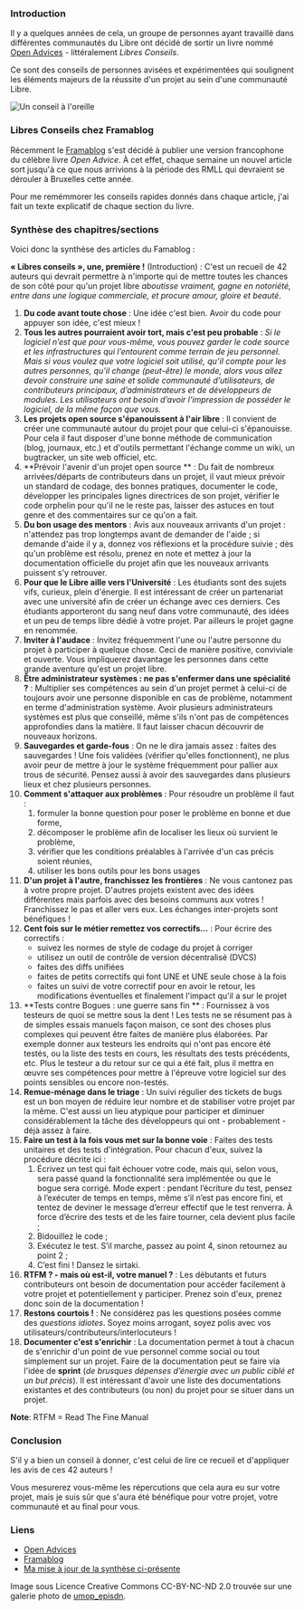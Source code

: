### Introduction

Il y a quelques années de cela, un groupe de personnes ayant travaillé dans différentes communautés du Libre ont décidé de sortir un livre nommé [Open Advices](http://open-advice.org/ "Se rendre sur la page officiel du Livre Open Advices") - littéralement *Libres Conseils*.

Ce sont des conseils de personnes avisées et expérimentées qui soulignent les éléments majeurs de la réussite d'un projet au sein d'une communauté Libre.

![Un conseil à l'oreille](${BLOG_URL}/images/humains/open_advice.jpg "Image d'une personne confiant un secret à l'oreille de l'autre personne")

### Libres Conseils chez Framablog

Récemment le [Framablog](http://www.framablog.org/ "Découvrir le Framablog") s'est décidé à publier une version francophone du célèbre livre *Open Advice*. À cet effet, chaque semaine un nouvel article sort jusqu'à ce que nous arrivions à la période des RMLL qui devraient se dérouler à Bruxelles cette année.

Pour me remémmorer les conseils rapides donnés dans chaque article, j'ai fait un texte explicatif de chaque section du livre.

### Synthèse des chapitres/sections

Voici donc la synthèse des articles du Famablog : 

**« Libres conseils », une, première !** (Introduction) : C'est un recueil de 42
auteurs qui devrait permettre à n'importe qui de mettre toutes les chances de
son côté pour qu'un projet libre _aboutisse vraiment, gagne en notoriété,
entre dans une logique commerciale, et procure amour, gloire et beauté_.

  01. **Du code avant toute chose** : Une idée c'est bien. Avoir du code
pour appuyer son idée, c'est mieux !
  02. **Tous les autres pourraient avoir tort, mais c'est peu probable** :
_Si le logiciel n’est que pour vous-même, vous pouvez garder le code source et
les infrastructures qui l’entourent comme terrain de jeu personnel. Mais si
vous voulez que votre logiciel soit utilisé, qu’il compte pour les autres
personnes, qu’il change (peut-être) le monde, alors vous allez devoir
construire une saine et solide communauté d’utilisateurs, de contributeurs
principaux, d’administrateurs et de développeurs de modules. Les utilisateurs
ont besoin d’avoir l’impression de posséder le logiciel, de la même façon que
vous._
  03. **Les projets open source s'épanouissent à l'air libre** : Il convient
de créer une communauté autour du projet pour que celui-ci s'épanouisse. Pour
cela il faut disposer d'une bonne méthode de communication (blog, journaux,
etc.) et d'outils permettant l'échange comme un wiki, un bugtracker, un site
web officiel, etc.
  04. **Prévoir l'avenir d'un projet open source ** : Du fait de nombreux
arrivées/départs de contributeurs dans un projet, il vaut mieux prévoir un
standard de codage, des bonnes pratiques, documenter le code, développer les
principales lignes directrices de son projet, vérifier le code orphelin pour
qu'il ne le reste pas, laisser des astuces en tout genre et des commentaires
sur ce qu'on a fait.
  05. **Du bon usage des mentors** : Avis aux nouveaux arrivants d'un projet
: n'attendez pas trop longtemps avant de demander de l'aide ; si demande
d'aide il y a, donnez vos réflexions et la procédure suivie ; dès qu'un
problème est résolu, prenez en note et mettez à jour la documentation
officielle du projet afin que les nouveaux arrivants puissent s'y retrouver.
  06. **Pour que le Libre aille vers l'Université** : Les étudiants sont des
sujets vifs, curieux, plein d'énergie. Il est intéressant de créer un
partenariat avec une université afin de créer un échange avec ces derniers.
Ces étudiants apporteront du sang neuf dans votre communauté, des idées et un
peu de temps libre dédié à votre projet. Par ailleurs le projet gagne en
renommée.
  07. **Inviter à l'audace** : Invitez fréquemment l'une ou l'autre personne
du projet à participer à quelque chose. Ceci de manière positive, conviviale
et ouverte. Vous impliquerez davantage les personnes dans cette grande
aventure qu'est un projet libre.
  08. **Être administrateur systèmes : ne pas s'enfermer dans une spécialité
?** : Multiplier ses compétences au sein d'un projet permet à celui-ci de
toujours avoir une personne disponible en cas de problème, notamment en terme
d'administration système. Avoir plusieurs administrateurs systèmes est plus
que conseillé, même s'ils n'ont pas de compétences approfondies dans la
matière. Il faut laisser chacun découvrir de nouveaux horizons.
  09. **Sauvegardes et garde-fous** : On ne le dira jamais assez : faites
des sauvegardes ! Une fois validées (vérifier qu'elles fonctionnent), ne plus
avoir peur de mettre à jour le système fréquemment pour pallier aux trous de
sécurité. Pensez aussi à avoir des sauvegardes dans plusieurs lieux et chez
plusieurs personnes.
  10. **Comment s'attaquer aux problèmes** : Pour résoudre un problème il
faut :
      1. formuler la bonne question pour poser le problème en bonne et due
forme,
      2. décomposer le problème afin de localiser les lieux où survient le
problème,
      3. vérifier que les conditions préalables à l'arrivée d'un cas précis
soient réunies,
      4. utiliser les bons outils pour les bons usages
  11. **D'un projet à l'autre, franchissez les frontières** : Ne vous
cantonez pas à votre propre projet. D'autres projets existent avec des idées
différentes mais parfois avec des besoins communs aux votres ! Franchissez le
pas et aller vers eux. Les échanges inter-projets sont bénéfiques !
  12. **Cent fois sur le métier remettez vos correctifs…** : Pour écrire des
correctifs :
      * suivez les normes de style de codage du projet à corriger
      * utilisez un outil de contrôle de version décentralisé (DVCS)
      * faites des diffs unifiées
      * faites de petits correctifs qui font UNE et UNE seule chose à la fois
      * faites un suivi de votre correctif pour en avoir le retour, les
modifications éventuelles et finalement l'impact qu'il a sur le projet
  13. **Tests contre Bogues : une guerre sans fin ** : Fournissez à vos
testeurs de quoi se mettre sous la dent ! Les tests ne se résument pas à de
simples essais manuels façon maison, ce sont des choses plus complexes qui
peuvent être faites de manière plus élaborées. Par exemple donner aux testeurs
les endroits qui n'ont pas encore été testés, ou la liste des tests en cours,
les résultats des tests précédents, etc. Plus le testeur a du retour sur ce
qui a été fait, plus il mettra en œuvre ses compétences pour mettre à
l'épreuve votre logiciel sur des points sensibles ou encore non-testés.
  14. **Remue-ménage dans le triage** : Un suivi régulier des tickets de
bugs est un bon moyen de réduire leur nombre et de stabiliser votre projet par
la même. C'est aussi un lieu atypique pour participer et diminuer
considérablement la tâche des développeurs qui ont - probablement - déjà assez
à faire.
  15. **Faire un test à la fois vous met sur la bonne voie** : Faites des
tests unitaires et des tests d'intégration. Pour chacun d'eux, suivez la
procédure décrite ici :
      1. Écrivez un test qui fait échouer votre code, mais qui, selon vous, sera
passé quand la fonctionnalité sera implémentée ou que le bogue sera corrigé.
Mode expert : pendant l’écriture du test, pensez à l’exécuter de temps en
temps, même s’il n’est pas encore fini, et tentez de deviner le message
d’erreur effectif que le test renverra. À force d’écrire des tests et de les
faire tourner, cela devient plus facile ;
      2. Bidouillez le code ;
      3. Exécutez le test. S’il marche, passez au point 4, sinon retournez au
point 2 ;
      4. C’est fini ! Dansez le sirtaki.
  16. **RTFM ? - mais où est-il, votre manuel ?** : Les débutants et futurs
contributeurs ont besoin de documentation pour accéder facilement à votre
projet et potentiellement y participer. Prenez soin d'eux, prenez donc soin de
la documentation !
  17. **Restons courtois !** : Ne considérez pas les questions posées comme
des _questions idiotes_. Soyez moins arrogant, soyez polis avec vos
utilisateurs/contributeurs/interlocuteurs !
  18. **Documenter c'est s'enrichir** : La documentation permet à tout à
chacun de s'enrichir d'un point de vue personnel comme social ou tout
simplement sur un projet. Faire de la documentation peut se faire via l'idée
de **sprint** (_de brusques dépenses d’énergie avec un public ciblé et un but
précis_). Il est intéressant d'avoir une liste des documentations existantes
et des contributeurs (ou non) du projet pour se situer dans un projet.

**Note**: RTFM = Read The Fine Manual

### Conclusion

S'il y a bien un conseil à donner, c'est celui de lire ce recueil et d'appliquer les avis de ces 42 auteurs !

Vous mesurerez vous-même les répercutions que cela aura eu sur votre projet, mais je suis sûr que s'aura été bénéfique pour votre projet, votre communauté et au final pour vous.

### Liens

  * [Open Advices](http://open-advice.org/ "Se rendre sur la page officiel du Livre Open Advices")
  * [Framablog](http://www.framablog.org/ "Découvrir le Framablog")
  * [Ma mise à jour de la synthèse ci-présente](https://olivier.dossmann.net/wiki/astuces/internet/collaboration#synthese "Connaître le reste de la synthèse d'Open Advice selon l'auteur de ce blog")

Image sous Licence Creative Commons CC-BY-NC-ND 2.0 trouvée sur une galerie photo de [umop_episdn](https://www.flickr.com/photos/umop_episdn/ "Aller sur la galerie photo de umop_episdn").

